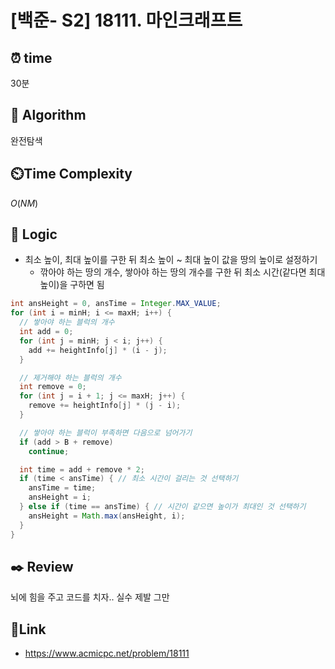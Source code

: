 # [백준- S2] 18111. 마인크래프트
 
## ⏰  **time**
30분

## :pushpin: **Algorithm**
완전탐색

## ⏲️**Time Complexity**
$O(NM)$

## :round_pushpin: **Logic**
- 최소 높이, 최대 높이를 구한 뒤 최소 높이 ~ 최대 높이 값을 땅의 높이로 설정하기
  - 깎아야 하는 땅의 개수, 쌓아야 하는 땅의 개수를 구한 뒤 최소 시간(같다면 최대 높이)을 구하면 됨
```java
int ansHeight = 0, ansTime = Integer.MAX_VALUE;
for (int i = minH; i <= maxH; i++) {
  // 쌓아야 하는 블럭의 개수
  int add = 0;
  for (int j = minH; j < i; j++) {
    add += heightInfo[j] * (i - j);
  }

  // 제거해야 하는 블럭의 개수
  int remove = 0;
  for (int j = i + 1; j <= maxH; j++) {
    remove += heightInfo[j] * (j - i);
  }

  // 쌓아야 하는 블럭이 부족하면 다음으로 넘어가기
  if (add > B + remove)
    continue;

  int time = add + remove * 2;
  if (time < ansTime) { // 최소 시간이 걸리는 것 선택하기
    ansTime = time;
    ansHeight = i;
  } else if (time == ansTime) { // 시간이 같으면 높이가 최대인 것 선택하기
    ansHeight = Math.max(ansHeight, i);
  }
}
```

## :black_nib: **Review**
뇌에 힘을 주고 코드를 치자.. 실수 제발 그만

## 📡**Link**
- https://www.acmicpc.net/problem/18111
